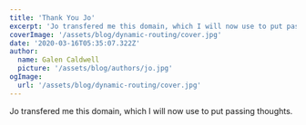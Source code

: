 ```yaml
---
title: 'Thank You Jo'
excerpt: 'Jo transfered me this domain, which I will now use to put passing thoughts.'
coverImage: '/assets/blog/dynamic-routing/cover.jpg'
date: '2020-03-16T05:35:07.322Z'
author:
  name: Galen Caldwell
  picture: '/assets/blog/authors/jo.jpg'
ogImage:
  url: '/assets/blog/dynamic-routing/cover.jpg'
---
```


Jo transfered me this domain, which I will now use to put passing thoughts.